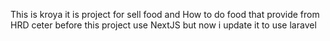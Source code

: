 This is kroya it is project for sell food and How to do food that provide from HRD ceter before this project use NextJS but now i update it to use laravel 